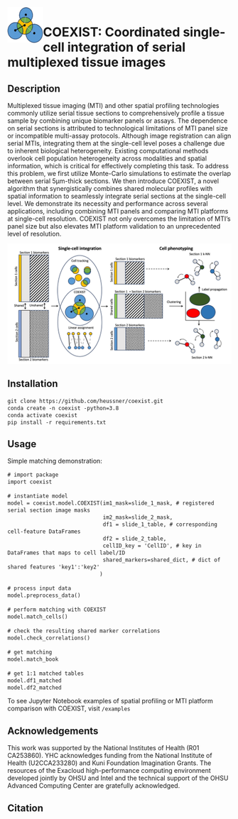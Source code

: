 <img align="left" width="80" height="80" src="assets/coexist.png" alt="icon">

# COEXIST: Coordinated single-cell integration of serial multiplexed tissue images

## Description

Multiplexed tissue imaging (MTI) and other spatial profiling technologies commonly utilize serial tissue sections to comprehensively profile a tissue sample by combining unique biomarker panels or assays. The dependence on serial sections is attributed to technological limitations of MTI panel size or incompatible multi-assay protocols. Although image registration can align serial MTIs, integrating them at the single-cell level poses a challenge due to inherent biological heterogeneity. Existing computational methods overlook cell population heterogeneity across modalities and spatial information, which is critical for effectively completing this task. To address this problem, we first utilize Monte-Carlo simulations to estimate the overlap between serial 5μm-thick sections. We then introduce COEXIST, a novel algorithm that synergistically combines shared molecular profiles with spatial information to seamlessly integrate serial sections at the single-cell level. We demonstrate its necessity and performance across several applications, including combining MTI panels and comparing MTI platforms at single-cell resolution. COEXIST not only overcomes the limitation of MTI’s panel size but also elevates MTI platform validation to an unprecedented level of resolution. 

![](assets/Figure1_abb.png)

## Installation
```
git clone https://github.com/heussner/coexist.git
conda create -n coexist -python=3.8
conda activate coexist
pip install -r requirements.txt
```

## Usage

Simple matching demonstration:
```
# import package
import coexist

# instantiate model
model = coexist.model.COEXIST(im1_mask=slide_1_mask, # registered serial section image masks
                              im2_mask=slide_2_mask,
                              df1 = slide_1_table, # corresponding cell-feature DataFrames
                              df2 = slide_2_table,
                              cellID_key = 'CellID', # key in DataFrames that maps to cell label/ID
                              shared_markers=shared_dict, # dict of shared features 'key1':'key2'
                             )

# process input data
model.preprocess_data()

# perform matching with COEXIST
model.match_cells()

# check the resulting shared marker correlations
model.check_correlations()

# get matching
model.match_book

# get 1:1 matched tables
model.df1_matched
model.df2_matched
```

To see Jupyter Notebook examples of spatial profiling or MTI platform comparison with COEXIST, visit ```/examples```

## Acknowledgements

This work was supported by the National Institutes of Health (R01 CA253860). YHC acknowledges funding from the National Institute of Health (U2CCA233280) and Kuni Foundation Imagination Grants. The resources of the Exacloud high-performance computing environment developed jointly by OHSU and Intel and the technical support of the OHSU Advanced Computing Center are gratefully acknowledged.

## Citation
